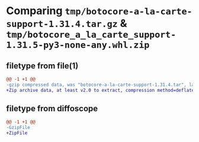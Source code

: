 # Comparing `tmp/botocore-a-la-carte-support-1.31.4.tar.gz` & `tmp/botocore_a_la_carte_support-1.31.5-py3-none-any.whl.zip`

## filetype from file(1)

```diff
@@ -1 +1 @@
-gzip compressed data, was "botocore-a-la-carte-support-1.31.4.tar", last modified: Tue Jul 18 01:55:34 2023, max compression
+Zip archive data, at least v2.0 to extract, compression method=deflate
```

## filetype from diffoscope

```diff
@@ -1 +1 @@
-GzipFile
+ZipFile
```

